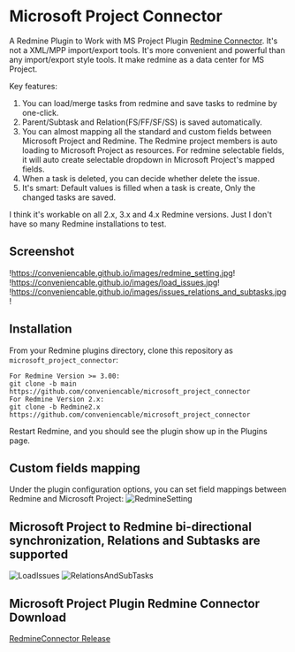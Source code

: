 # Microsoft Project Connector

A Redmine Plugin to Work with MS Project Plugin [Redmine Connector](https://conveniencable.com/download). It's not a XML/MPP import/export tools. It's more convenient and powerful than any import/export style tools. It make redmine as a data center for MS Project.

Key features:
1. You can load/merge tasks from redmine and save tasks to redmine by one-click.
2. Parent/Subtask and Relation(FS/FF/SF/SS) is saved automatically.
3. You can almost mapping all the standard and custom fields between Microsoft Project and Redmine. The Redmine project members is auto loading to Microsoft Project as resources. For redmine selectable fields, it will auto create selectable dropdown in Microsoft Project's mapped fields.
4. When a task is deleted, you can decide whether delete the issue. 
5. It's smart: Default values is filled when a task is create, Only the changed tasks are saved.



I think it's workable on all 2.x, 3.x and 4.x Redmine versions. Just I don't have so many Redmine installations to test.


## Screenshot

!https://conveniencable.github.io/images/redmine_setting.jpg!
!https://conveniencable.github.io/images/load_issues.jpg!
!https://conveniencable.github.io/images/issues_relations_and_subtasks.jpg!


## Installation

From your Redmine plugins directory, clone this repository as `microsoft_project_connector`:

    For Redmine Version >= 3.00:
    git clone -b main https://github.com/conveniencable/microsoft_project_connector
    For Redmine Version 2.x:
    git clone -b Redmine2.x https://github.com/conveniencable/microsoft_project_connector

Restart Redmine, and you should see the plugin show up in the Plugins page.


## Custom fields mapping

Under the plugin configuration options, you can set field mappings between Redmine and Microsoft Project:
![RedmineSetting](https://conveniencable.github.io/images/redmine_setting.jpg)

## Microsoft Project to Redmine bi-directional synchronization, Relations and Subtasks are supported
![LoadIssues](https://conveniencable.github.io/images/load_issues.jpg)
![RelationsAndSubTasks](https://conveniencable.github.io/images/issues_relations_and_subtasks.jpg)


## Microsoft Project Plugin Redmine Connector Download
[RedmineConnector Release](https://github.com/conveniencable/RedmineConnectorRelease/releases)
